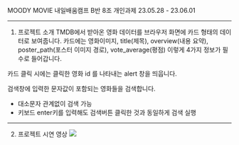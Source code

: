 MOODY MOVIE
내일배움캠프 B반 8조 개인과제 23.05.28 - 23.06.01

***

1. 프로젝트 소개
TMDB에서 받아온 영화 데이터를 브라우저 화면에 카드 형태의 데이터로 보여줍니다. 
카드에는 영화이미지, title(제목), overview(내용 요약), poster_path(포스터 이미지 경로), vote_average(평점) 이렇게 4가지 정보가 필수로 들어갑니다.

카드 클릭 시에는 클릭한 영화 id 를 나타내는 alert 창을 띄웁니다.

검색창에 입력한 문자값이 포함되는 영화들을 검색합니다.
- 대소문자 관계없이 검색 가능
- 키보드 enter키를 입력해도 검색버튼 클릭한 것과 동일하게 검색 실행

***

2. 프로젝트 시연 영상
![](https://velog.velcdn.com/images/seul-bean/post/a71eff9d-ddfb-4be5-a263-5ca27c2dccdf/image.GIF)
